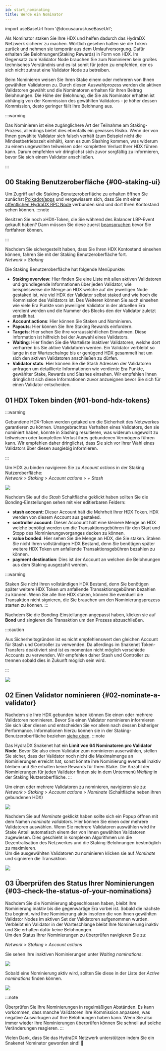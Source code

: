 ```yaml
---
id: start_nominating
title: Werde ein Nominator
---
```


import useBaseUrl from '@docusaurus/useBaseUrl';

Als Nominator staken Sie Ihre HDX und helfen dadurch das HydraDX Netzwerk sicherer zu machen. Wörtlich gesehen halten sie die Token zurück und nehmen sie temporär aus dem Umlaufversorgung. Dafür erhalten Sie Belohnungen(Staking Rewards) in Form von HDX. Im Gegensatz zum Validator Node brauchen Sie zum Nominieren kein großes technisches Verständnis und es ist somit für jeden zu empfehlen, der es sich nicht zutraut eine Validator Node zu betreiben.  

Beim Nominieren weisen Sie Ihren Stake einem oder mehreren von Ihnen gewählten Validatoren zu. Durch diesen Auswahlprozess werden die aktiven Validatoren gewählt und die Nominatoren erhalten für ihren Beitrag Belohnungen. Die Höhe der Belohnung, die Sie als Nominator erhalten ist abhängig von der Kommission des gewählten Validators - je höher dessen Kommission, desto geringer fällt Ihre Belohnung aus.

:::warning

Das Nominieren ist eine zugänglichere Art der Teilnahme am Staking-Prozess, allerdings bietet dies ebenfalls ein gewisses Risiko. Wenn der von Ihnen gewählte Validator sich falsch verhält (zum Beispiel nicht die Mindestbetriebszeit einhält), kann es zum Slashing kommen, was widerum zu einem ungewollten teilweisen oder kompletten Verlust Ihrer HDX führen kann. Darum empfehlen wir dringlichst sich zuvor sorgfältig zu informieren, bevor Sie sich einem Validator anschließen.

:::

## 00 Staking Benutzeroberfläche {#00-staking-ui}

Um Zugriff auf die Staking-Benutzeroberfläche zu erhalten öffnen Sie zunächst [Polkadot/apps](https://polkadot.js.org/apps/?rpc=wss%3A%2F%2Frpc-01.snakenet.hydradx.io#/accounts) und vergewissern sich, dass Sie mit einer [öffentlichen HydraDX RPC Node](/polkadotjs_apps_public) verbunden sind und dort Ihren Kontostand sehen können.
:::note

Besitzen Sie noch xHDX-Token, die Sie während des Balancer LBP-Event gekauft haben? Dann müssen Sie diese zuerst [beanspruchen](/claim) bevor Sie fortfahren können.

:::

Nachdem Sie sichergestellt haben, dass Sie Ihren HDX Kontostand einsehen können, fahren Sie mit der Staking Benutzeroberfläche fort.  
*Network* > *Staking*

Die Staking Benutzeroberfläche hat folgende Menüpunkte:  

* **Staking overview**: Hier finden Sie eine Liste mit allen aktiven Validatoren und grundlegende Informationen über jeden Validator, wie beispielsweise die Menge an HDX welche auf der jeweiligen Node gestaked ist, wie viel HDX der Validator selbst staked und wie hoch die Kommission des Validators ist. Des Weiteren können Sie auch einsehen wie viele Era Punkte vom jeweiligen Validator in der aktuellen Era verdient werden und die Nummer des Blocks den der Validator zuletzt erstellt hat.  
* **Account actions**: Hier können Sie Staken und Nominieren.  
* **Payouts**:  Hier können Sie Ihre Staking Rewards einfordern.  
* **Targets**: Hier sehen Sie ihre vorraussichtlichen Einnahmen. Diese Information ist hilfreich bei der Auswahl eines Validators.  
* **Waiting**: Hier finden Sie die Warteliste inaktiver Validatoren, welche dort verharren bis Sie aktive Validatoren werden. Ein Validator verbleibt so lange in der Warteschalnge bis er genügend HDX gesammelt hat um sich den aktiven Validatoren anschließen zu dürfen.  
* **Validator stats**: Hier können Sie die Stash Adressen der Validatoren anfragen um detaillierte Informationen wie verdiente Era Punkte, gewählter Stake, Rewards und Slashes einsehen. Wir empfehlen Ihnen dringlichst sich diese Informationen zuvor anzueignen bevor Sie sich für einen Validator entscheiden.  

## 01 HDX Token binden {#01-bond-hdx-tokens}

:::warning

Gebundene HDX-Token werden getaked um die Sicherheit des Netzwerkes garantieren zu können. Unangebrachtes Verhalten eines Validators, den sie nominiert haben, könnte in Slashing resultieren, was widerum ungewollt zu teilweisem oder kompletten Verlust ihres gebundenen Vermögens führen kann. Wir empfehlen daher dringlichst, dass Sie sich vor Ihrer Wahl eines Validators über diesen ausgiebig informieren.

:::

Um HDX zu binden navigieren Sie zu *Account actions* in der Staking Nutzeroberfläche:  
*Network* > *Staking* > *Account actions* > *+ Stash*

<div style={{textAlign: 'center'}}>
  <img src={useBaseUrl('/nominator-guide/bond-hdx-1.png')} />
</div>

Nachdem Sie auf die *Stash* Schaltfläche geklickt haben sollten Sie die Bonding-Einstellungen sehen mit vier editierbaren Feldern:

* **stash account**: Dieser Account hält die Mehrheit Ihrer HDX Token. HDX werden von diesem Account aus gestaked.  
* **controller account**: Dieser Accoount hält eine kleinere Menge an HDX welche benötigt werden um die Transaktionsgebühren für den Start und Stopp des Nominierungsvorganges decken zu können.  
* **value bonded**: Hier sehen Sie die Menge an HDX, die Sie staken. Staken Sie nicht Ihren vollständigen HDX Bestand, denn Sie benötigen später weitere HDX Token um anfallende Transaktionsgebühren bezahlen zu können.  
* **payment destination**: Dies ist der Account an welchen die Belohnungen aus dem Staking ausgezahlt werden.  

:::warning

Staken Sie nicht Ihren vollständigen HDX Bestand, denn Sie benötigen später weitere HDX Token um anfallende Transaktionsgebühren bezahlen zu können. Wenn Sie alle Ihre HDX staken, können Sie eventuell die Transaktion nicht signieren, die Sie brauchen um den Nominierungsprozess starten zu können.
:::

Nachdem Sie die Bonding-Einstellungen angepasst haben, klicken sie auf **Bond** und singieren die Transaktion um den Prozess abzuschließen.

:::caution

Aus Sicherheitsgründen ist es nicht empfehlenswert den gleichen Account für Stash und Controller zu verwenden. Da allerdings im Snakenet Token-Transfers deaktiviert sind ist es momentan nicht möglich verschiede Accounts zu verwenden. Wir empfehlen daher Stash und Controller zu trennen sobald dies in Zukunft möglich sein wird.

:::

<div style={{textAlign: 'center'}}>
  <img src={useBaseUrl('/nominator-guide/bond-hdx-2.png')} />
</div>

## 02 Einen Validator nominieren {#02-nominate-a-validator}

Nachdem sie Ihre HDX gebunden haben können Sie einen oder mehrere Validatoren nominieren. Bevor Sie einen Validator nominieren informieren Sie sich über diesen und entscheiden Sie vor allem nach dessen bisheriger Performance. Informationen hierzu können sie in der Staking-Benutzeroberfläche beziehen [siehe oben](#00-staking-ui).
:::note

Das HydraDX Snakenet hat ein **Limit von 64 Nominatoren pro Validator Node**. Bevor Sie also einen Validator zum nominieren auserwählen, stellen Sie sicher, dass der Validator noch nicht die Maximalmenge an Nominierungen erreicht hat, sonst könnte ihre Nominierung eventuell inaktiv bleiben und Sie erhalten keine Rewards für Ihren Stake. Die Anzahl der Nominierungen für jeden Validator finden sie in dem Untermenü *Waiting* in der Staking Nutzeroberfläche.
:::

Um einen oder mehrere Validatoren zu nominieren, navigieren sie zu:  
*Network* > *Staking* > *Account actions* > *Nominate* (Schaltfläche neben ihren gebundenen HDX)

<div style={{textAlign: 'center'}}>
  <img src={useBaseUrl('/nominator-guide/nominate-validator-1.png')} />
</div>

Nachdem Sie auf *Nominate* geklickt haben sollte sich ein Popup öffnen mit dem Namen *nominate validators*. Hier können Sie einen oder mehrere Validatoren auswählen. Wenn Sie mehrere Validatoren auswählen wird ihr Stake Anteil automatisch einem der von Ihnen gewählten Validatoren zugewiesen. Dies geschieht in komplexen Algorithmen um die Dezentralisation des Netzwerkes und die Staking-Belohnungen bestmöglich zu maximieren.  
Um die ausgewählten Validatoren zu nominieren klicken sie auf _Nominate_ und signieren die Transaktion.
<div style={{textAlign: 'center'}}>
  <img src={useBaseUrl('/nominator-guide/nominate-validator-2.png')} />
</div>


## 03 Überprüfen des Status Ihrer Nominierungen {#03-check-the-status-of-your-nominations}

Nachdem Sie die Nominierung abgeschlossen haben, bleibt Ihre Nominierung inaktiv bis die gegenwärtige Era vorbei ist. Sobald die nächste Era beginnt, wird Ihre Nominierung aktiv insofern die von Ihnen gewählten Validator Nodes im aktiven Set der Validatoren aufgenommen wurden. Verbleibt ein Validator in der Warteschlange bleibt Ihre Nominierung inaktiv und Sie erhalten dafür keine Belohnungen.  
Um den Status Ihrer Nominierungen zu überprüfen navigieren Sie zu:  

*Network* > *Staking* > *Account actions*  

Sie sehen Ihre inaktiven Nominierungen unter *Waiting nominations*:  

<div style={{textAlign: 'center'}}>
  <img src={useBaseUrl('/nominator-guide/nominate-validator-3.png')} />
</div>

Sobald eine Nominierung aktiv wird, sollten Sie diese in der Liste der *Active nominations* finden können.  
<div style={{textAlign: 'center'}}>
  <img src={useBaseUrl('/nominator-guide/nominate-validator-4.png')} />
</div>

:::note

Überprüfen Sie Ihre Nominierungen in regelmäßigen Abständen. Es kann vorkommen, dass manche Validatoren ihre Kommission anpassen, was negative Auswirkugen auf Ihre Belohnungen haben kann. Wenn Sie also immer wieder Ihre Nominierungen überprüfen können Sie schnell auf solche Veränderungen reagieren.
:::

Vielen Dank, dass Sie das HydraDX Netzwerk unterstützen indem Sie ein Snakenet Nominator geworden sind! 🎉
